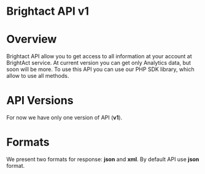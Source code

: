 Brightact API v1
=================

Overview
=================

Brightact API allow you to get access to all information at your account at BrightAct service. At current version you can get only Analytics data, but soon will be more. To use this API you can use our PHP SDK library, which allow to use all methods. 

API Versions
=================
For now we have only one version of API (**v1**). 

Formats
=================
We present two formats for response: **json** and **xml**. By default API use **json** format. 




